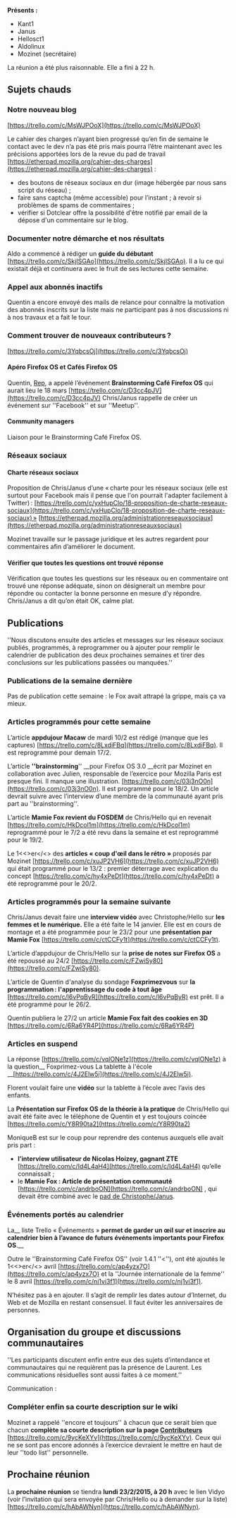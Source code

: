 
__Présents&nbsp;:__ 

* Kant1
* Janus
* Hellosct1
* Aldolinux
* Mozinet (secrétaire)

La réunion a été plus raisonnable. Elle a fini à 22&nbsp;h.

## Sujets chauds
### Notre nouveau blog
[https://trello.com/c/MsWJPOoX](https://trello.com/c/MsWJPOoX) 

Le cahier des charges n’ayant bien progressé qu’en fin de semaine le contact avec le dev n’a pas été pris mais pourra l’être maintenant avec les précisions apportées lors de la revue du pad de travail [https://etherpad.mozilla.org/cahier-des-charges](https://etherpad.mozilla.org/cahier-des-charges)&nbsp;:
* des boutons de réseaux sociaux en dur (image hébergée par nous sans script du réseau)&nbsp;;
* faire sans captcha (même accessible) pour l’instant&nbsp;; à revoir si problèmes de spams de commentaires&nbsp;;
* vérifier si Dotclear offre la possibilité d'être notifié par email de la dépose d'un commentaire sur le blog.

### Documenter notre démarche et nos résultats
Aldo a commencé à rédiger un __guide du débutant__ [https://trello.com/c/SkjISGAo](https://trello.com/c/SkjISGAo). Il a lu ce qui existait déjà et continuera avec le fruit de ses lectures cette semaine.

### Appel aux abonnés inactifs
Quentin a encore envoyé des mails de relance pour connaître la motivation des abonnés inscrits sur la liste mais ne participant pas à nos discussions ni à nos travaux et a fait le tour.

### Comment trouver de nouveaux contributeurs ?
[https://trello.com/c/3YqbcsOj](https://trello.com/c/3YqbcsOj) 

#### Apéro Firefox OS et Cafés Firefox OS
Quentin, [Rep](https://reps.mozilla.org/u/Kant1/), a appelé l’événement __Brainstorming Café Firefox OS__ qui aurait lieu le 18 mars [https://trello.com/c/D3cc4pJV](https://trello.com/c/D3cc4pJV) Chris/Janus rappelle de créer un événement sur ''Facebook'' et sur ''Meetup''.

#### Community managers
Liaison pour le Brainstorming Café Firefox OS.

### Réseaux sociaux
#### Charte réseaux sociaux
Proposition de Chris/Janus d’une « charte pour les réseaux sociaux (elle est surtout pour Facebook mais il pense que l'on pourrait l'adapter facilement à Twitter) : [https://trello.com/c/yxHupClo/18-proposition-de-charte-reseaux-sociaux](https://trello.com/c/yxHupClo/18-proposition-de-charte-reseaux-sociaux) » [https://etherpad.mozilla.org/administrationreseauxsociaux](https://etherpad.mozilla.org/administrationreseauxsociaux) 

Mozinet travaille sur le passage juridique et les autres regardent pour commentaires afin d’améliorer le document.

#### Vérifier que toutes les questions ont trouvé réponse
Vérification que toutes les questions sur les réseaux ou en commentaire ont trouvé une réponse adéquate, sinon on désignerait un membre pour répondre ou contacter la bonne personne en mesure d’y répondre. Chris/Janus a dit qu’on était OK, calme plat.

## Publications
''Nous discutons ensuite des articles et messages sur les réseaux sociaux publiés, programmés, à reprogrammer ou à ajouter pour remplir le calendrier de publication des deux prochaines semaines et tirer des conclusions sur les publications passées ou manquées.''

### Publications de la semaine dernière
Pas de publication cette semaine&nbsp;: le Fox avait attrapé la grippe, mais ça va mieux.

### Articles programmés pour cette semaine
L’article __appdujour Macaw__ de mardi 10/2 est rédigé (manque que les captures) [https://trello.com/c/8LxdiFBq](https://trello.com/c/8LxdiFBq). Il est reprogrammé pour demain 17/2.

L’article __''brainstorming__'' __pour Firefox OS 3.0 __écrit par Mozinet en collaboration avec Julien, responsable de l’exercice pour Mozilla Paris est presque fini. Il manque une illustration. [https://trello.com/c/03j3nO0n](https://trello.com/c/03j3nO0n). Il est programmé pour le 18/2. Un article devrait suivre avec l’interview d’une membre de la communauté ayant pris part au ''brainstorming''.

L’article __Mamie Fox revient du FOSDEM__ de Chris/Hello qui en revenait [https://trello.com/c/HkDcol1m](https://trello.com/c/HkDcol1m) reprogrammé pour le 7/2 a été revu dans la semaine et est reprogrammé pour le 19/2.

Le 1<<>er</<> des __articles «&nbsp;coup d'œil dans le rétro&nbsp;»__ proposés par Mozinet [https://trello.com/c/xuJP2VH6](https://trello.com/c/xuJP2VH6) qui était programmé pour le 13/2&nbsp;: premier déterrage avec explication du concept [https://trello.com/c/hy4xPeDt](https://trello.com/c/hy4xPeDt) a été reprogrammé pour le 20/2.

### Articles programmés pour la semaine suivante
Chris/Janus devait faire une __interview vidéo__ avec Christophe/Hello sur __les femmes et le numérique.__ Elle a été faite le 14 janvier. Elle est en cours de montage et a été programmée pour le 23/2 pour une __présentation par Mamie Fox__ [https://trello.com/c/ctCCFy1t](https://trello.com/c/ctCCFy1t).

L’article d’appdujour de Chris/Hello sur la __prise de notes sur Firefox OS__ a été repoussé au 24/2 [https://trello.com/c/FZwiSy80](https://trello.com/c/FZwiSy80).

L’article de Quentin d'analyse du sondage __Foxprimezvous__ sur __la programmation : l'apprentissage du code à tout âge__ [https://trello.com/c/l6vPqByR](https://trello.com/c/l6vPqByR) est prêt. Il a été programmé pour le 26/2.

Quentin publiera le 27/2 un article __Mamie Fox fait des cookies en 3D__ [https://trello.com/c/6Ra6YR4P](https://trello.com/c/6Ra6YR4P) 

### Articles en suspend
La réponse [https://trello.com/c/vqlONe1z](https://trello.com/c/vqlONe1z) à la question__ Foxprimez-vous La tablette à l'école __[https://trello.com/c/4J2Elw5i](https://trello.com/c/4J2Elw5i).

Florent voulait faire une __vidéo__ sur la tablette à l’école avec l’avis des enfants.

La __Présentation sur Firefox OS de la théorie à la pratique__ de Chris/Hello qui avait été faite avec le téléphone de Quentin et y est toujours coincée [https://trello.com/c/Y8R90ta2](https://trello.com/c/Y8R90ta2)

MoniqueB est sur le coup pour reprendre des contenus auxquels elle avait pris part&nbsp;:
* __l’interview utilisateur de Nicolas Hoizey, gagnant ZTE__ [https://trello.com/c/Id4L4aH4](https://trello.com/c/Id4L4aH4) qu’elle connaissait&nbsp;;
* le __Mamie Fox&nbsp;: Article de présentation communauté__ [https://trello.com/c/andrboON](https://trello.com/c/andrboON) , qui devait être combiné avec le [pad de Christophe/Janus](https://etherpad.mozilla.org/aideznous).

### Événements portés au calendrier
La__ liste Trello «&nbsp;Événements&nbsp;» __permet de garder un œil sur et inscrire au calendrier bien à l’avance de __futurs événements__ importants pour Firefox OS__.__

Outre le ''Brainstorming Café Firefox OS'' (voir 1.4.1 ''<''), ont été ajoutés le 1<<>er</<> avril [https://trello.com/c/ap4yzx7O](https://trello.com/c/ap4yzx7O) et la ''Journée internationale de la femme'' le 8 avril [https://trello.com/c/nj1vi3f1](https://trello.com/c/nj1vi3f1).

N’hésitez pas à en ajouter. Il s’agit de remplir les dates autour d’Internet, du Web et de Mozilla en restant consensuel. Il faut éviter les anniversaires de personnes. 

## Organisation du groupe et discussions communautaires
''Les participants discutent enfin entre eux des sujets d’intendance et communautaires qui ne requièrent pas la présence de Laurent. Les communications résiduelles sont aussi faites à ce moment.''

Communication&nbsp;:

### Compléter enfin sa courte description sur le wiki
Mozinet a rappelé ''encore et toujours'' à chacun que ce serait bien que chacun __complète sa courte description sur la page [Contributeurs](http://wiki.mozfr.org/FirefoxOS/GroupeCommunication/contributeurs)__ [https://trello.com/c/9ycKeXYv](https://trello.com/c/9ycKeXYv). Ceux qui ne se sont pas encore adonnés à l’exercice devraient le mettre en haut de leur ''todo list'' personnelle.

## Prochaine réunion
La __prochaine réunion__ se tiendra __lundi 23/2/2015, à 20&nbsp;h__ avec le lien Vidyo (voir l’invitation qui sera envoyée par Chris/Hello ou à demander sur la liste) [https://trello.com/c/hAbAWNyn](https://trello.com/c/hAbAWNyn).
